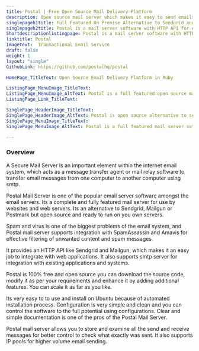 ```yaml
---
title: Postal | Free Open Source Mail Delivery Platform
description: Open source mail server which makes it easy to send emails from your web apps. Supports SMTP and allows to examine all email traffic of your organization.
singlepageh1title: Full Featured On Premise Alternative to Sendgrid and Mailgun
singlepageh2title: Postal is a mail server software with HTTP API for easy integration with web apps. Use postal as central transactional email service to improve email tracking.
Shortdescriptionlistingpage: Postal is a mail server software with HTTP API for easy integration with web apps. Use postal as central transactional email service to improve email tracking.
linktitle: Postal
Imagetext:  Transactional Email Service
draft: false
weight: 1
layout: "single"
GithubLink: https://github.com/postalhq/postal

HomePage_TitleText: Open Source Email Delivery Platform in Ruby

ListingPage_MenuImage_TitleText: 
ListingPage_MenuImage_AltText: Postal is a full featured open source mail delivery software.
ListingPage_Link_TitleText: 

SinglePage_HeaderImage_TitleText: 
SinglePage_HeaderImage_AltText: Postal is open source alternative to sendgrid and mailgun
SinglePage_MenuImage_TitleText: 
SinglePage_MenuImage_AltText: Postal is a full featured mail server software

---
```

### Overview

A Secure Mail Server is an important element within the internet email system, which acts as a message transfer agent or mail relay software to transfer email messages from one computer to another computer using smtp.

Postal Mail Server is one of the popular email server software amongst the email servers. Its a complete and fully featured mail server for use by websites and web servers. Its an alternative to Sendgrid, Mailgun or Postmark but open source and ready to run on you own servers.

Spam and virus is one of the biggest problems of the email system, and Postal mail server supports integration with SpamAssassin and Amavis for effective filtering of unwanted content and spam messages.

It provides an HTTP API like Sendgrid and Mailgun, which makes it an easy job to integrate with web applications. It also supports smtp server for integration with existing applications and systems.

Postal is 100% free and open source you can download the source code, modify it as per your requirements and enhance it by adding additional features. You can scale it as far as you like.

Its very easy to to use and install on Ubuntu because of automated installation process. Configuration is very simple and clean and you can control the software to the full potential using configurations. Clear and simple documentation is one of the pros of the Postal Mail Server.

Postal mail server allows you to store and examine all the send and receive messages for better control to check what exactly was sent. It also supports IP pools for higher volume email sending.
